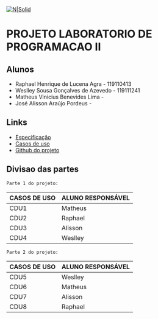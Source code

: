 

[![N|Solid](https://portal.ufcg.edu.br/images/headers/cabecalho_ufcg.jpg)](https://nodesource.com/products/nsolid)
# PROJETO LABORATORIO DE PROGRAMACAO II



## Alunos
  - Raphael Henrique de Lucena Agra - 119110413
  - Weslley Sousa Gonçalves de Azevedo - 119111241
  - Matheus Vinicius Benevides Lima - 
  - José Alisson Araújo Pordeus - 

## Links

  - [Especificação](https://docs.google.com/document/d/e/2PACX-1vRKnuseh-1y300CI4fTlgVB8XMx3yDhEl9fg2NfkyrBDqYT9-tTjHTgSdD59htIIxDtJQDdSSYLzrnv/pub)
  - [Casos de uso](https://drive.google.com/drive/folders/1H7au_Jzxi8UKih0bW8jVqAfe00ROOOMJ)
  - [Github do projeto](https://github.com/raphaelhla/ProjetoLP2)
  
## Divisao das partes
    Parte 1 do projeto:
| CASOS DE USO | ALUNO RESPONSÁVEL |
| ------ | ------ |
| CDU1 | Matheus |
| CDU2 | Raphael |
| CDU3 | Alisson |
| CDU4 | Weslley |

    Parte 2 do projeto:

| CASOS DE USO | ALUNO RESPONSÁVEL |
| ------ | ------ |
| CDU5 | Weslley |
| CDU6 | Matheus |
| CDU7 | Alisson |
| CDU8 | Raphael |
   
